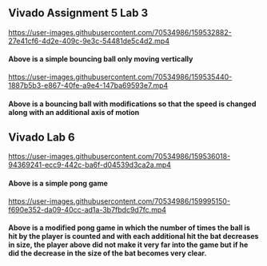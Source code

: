 ## Vivado Assignment 5 Lab 3
https://user-images.githubusercontent.com/70534986/159532882-27e41cf6-4d2e-409c-9e3c-54481de5c4d2.mp4
#### Above is a simple bouncing ball only moving vertically





https://user-images.githubusercontent.com/70534986/159535440-1887b5b3-e867-40fe-a9e4-147ba69593e7.mp4
#### Above is a bouncing ball with modifications so that the speed is changed along with an additional axis of motion



## Vivado Lab 6



https://user-images.githubusercontent.com/70534986/159536018-94369241-ecc9-442c-ba6f-d04539d3ca2a.mp4
#### Above is a simple pong game



https://user-images.githubusercontent.com/70534986/159995150-f690e352-da09-40cc-ad1a-3b7fbdc9d7fc.mp4
#### Above is a modified pong game in which the number of times the ball is hit by the player is counted and with each additional hit the bat decreases in size, the player above did not make it very far into the game but if he did the decrease in the size of the bat becomes very clear.


